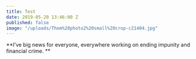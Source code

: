 ```yaml
---
title: Test
date: 2019-05-20 13:46:00 Z
published: false
image: "/uploads/Thom%20photo2%20small%20crop-c21404.jpg"
---
```


**I’ve big news for everyone, everywhere working on ending impunity and financial crime. **
